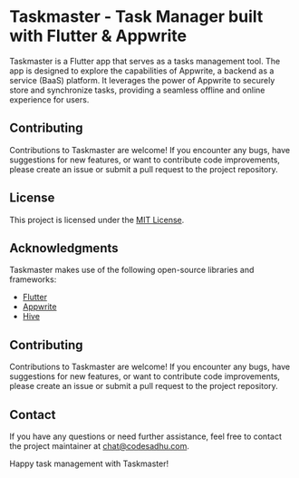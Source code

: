 # Taskmaster - Task Manager built with Flutter & Appwrite

Taskmaster is a Flutter app that serves as a tasks management tool. The app is designed to explore the capabilities of Appwrite, a backend as a service (BaaS) platform. It leverages the power of Appwrite to securely store and synchronize tasks, providing a seamless offline and online experience for users.

<!-- ## Features

- User authentication: Users can sign up, log in, and securely authenticate themselves within the app.
- Task management: Add, edit, and delete tasks with ease. Mark tasks as completed or pending, and prioritize them using custom categories.
- Offline storage: The app utilizes HiveDB, a lightweight NoSQL database, to store tasks locally on the device. This ensures that users can access and modify tasks even when they are offline.
- Automatic synchronization: Whenever an internet connection is available, Taskmaster automatically syncs the local task data with the Appwrite backend, ensuring that tasks are always up to date.
- Real-time updates: Taskmaster leverages the real-time capabilities of Appwrite to provide instant updates to the task list across multiple devices.

## Installation

1. Ensure that you have Flutter installed. For more information on Flutter installation, refer to the official [Flutter documentation](https://flutter.dev/docs/get-started/install).

2. Clone the Taskmaster repository:

   ```bash
   git clone https://github.com/CodeSadhu/taskmaster.git
   ```

3. Navigate to the project directory:

   ```bash
   cd Taskmaster
   ```

4. Install the required dependencies:

   ```bash
   flutter pub get
   ```

5. Launch the app on your preferred device:

   ```bash
   flutter run
   ```

## Configuration

To use Taskmaster with Appwrite, you need to set up an Appwrite backend and obtain the necessary credentials. Follow these steps:

1. Sign up for an Appwrite account at [appwrite.io](https://appwrite.io).

2. Create a new project in the Appwrite dashboard.

3. Note down your Appwrite endpoint URL and project ID.

4. Create an API key for your project and copy it.

5. Open the Taskmaster project in your preferred code editor.

6. Locate the `lib/appwrite/appwrite_config.dart` file.

7. Replace the placeholder values with your Appwrite endpoint URL, project ID, and API key.

   ```dart
   const String appwriteEndpoint = 'YOUR_APPWRITE_ENDPOINT_URL';
   const String appwriteProjectId = 'YOUR_APPWRITE_PROJECT_ID';
   const String appwriteApiKey = 'YOUR_APPWRITE_API_KEY';
   ```

8. Save the file.

9. You're ready to use Taskmaster with your Appwrite backend! -->

## Contributing

Contributions to Taskmaster are welcome! If you encounter any bugs, have suggestions for new features, or want to contribute code improvements, please create an issue or submit a pull request to the project repository.

## License

This project is licensed under the [MIT License](LICENSE).

## Acknowledgments

Taskmaster makes use of the following open-source libraries and frameworks:

- [Flutter](https://flutter.dev/)
- [Appwrite](https://appwrite.io/)
- [Hive](https://pub.dev/packages/hive)

## Contributing

Contributions to Taskmaster are welcome! If you encounter any bugs, have suggestions for new features, or want to contribute code improvements, please create an issue or submit a pull request to the project repository. 

## Contact

If you have any questions or need further assistance, feel free to contact the project maintainer at [chat@codesadhu.com](mailto:chat@codesadhu.com).

Happy task management with Taskmaster!
